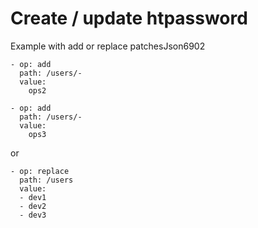 # Create / update htpassword

Example with add or replace patchesJson6902

```
- op: add
  path: /users/-
  value:
    ops2

- op: add
  path: /users/-
  value:
    ops3
```

or 

```
- op: replace
  path: /users
  value: 
  - dev1
  - dev2
  - dev3

```
